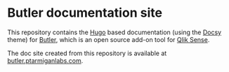 # Butler documentation site

This repository contains the [Hugo](https://gohugo.io/) based documentation (using the [Docsy](https://themes.gohugo.io/themes/docsy/) theme) for [Butler](https://github.com/ptarmiganlabs/butler), which is an open source add-on tool for [Qlik Sense](https://www.qlik.com/us/products/qlik-sense).

The doc site created from this repository is available at [butler.ptarmiganlabs.com](https://butler.ptarmiganlabs.com).
